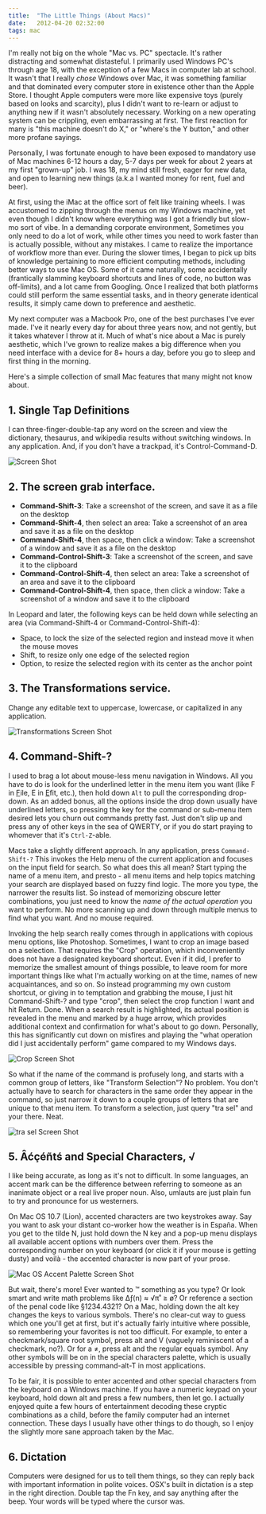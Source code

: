 ```yaml
---
title:  "The Little Things (About Macs)"
date:   2012-04-20 02:32:00 
tags: mac
---
```


I'm really not big on the whole "Mac vs. PC" spectacle. It's rather distracting and somewhat distasteful. I primarily used Windows PC's through age 18, with the exception of a few Macs in computer lab at school. It wasn't that I really *chose* Windows over Mac, it was something familiar and that dominated every computer store in existence other than the Apple Store. I thought Apple computers were more like expensive toys (purely based on looks and scarcity), plus I didn't want to re-learn or adjust to anything new if it wasn't absolutely necessary. Working on a new operating system can be crippling, even embarrassing at first. The first reaction for many is "this machine doesn't do X," or "where's the Y button," and other more profane sayings. 

Personally, I was fortunate enough to have been exposed to mandatory use of Mac machines 6-12 hours a day, 5-7 days per week for about 2 years at my first "grown-up" job. I was 18, my mind still fresh, eager for new data, and open to learning new things (a.k.a I wanted money for rent, fuel and beer). 

At first, using the iMac at the office sort of felt like training wheels. I was accustomed to zipping through the menus on my Windows machine, yet even though I didn't know where everything was I got a friendly but slow-mo sort of vibe. In a demanding corporate environment, Sometimes you only need to do a lot of work, while other times you need to work faster than is actually possible, without any mistakes. I came to realize the importance of workflow more than ever. During the slower times, I began to pick up bits of knowledge pertaining to more efficient computing methods, including better ways to use Mac OS. Some of it came naturally, some accidentally (frantically slamming keyboard shortcuts and lines of code, no button was off-limits), and a lot came from Googling. Once I realized that both platforms could still perform the same essential tasks, and in theory generate identical results, it simply came down to preference and aesthetic. 

My next computer was a Macbook Pro, one of the best purchases I've ever made. I've it nearly every day for about three years now, and not gently, but it takes whatever I throw at it. Much of what's nice about a Mac is purely aesthetic, which I've grown to realize makes a big difference when you need interface with a device for 8+ hours a day, before you go to sleep and first thing in the morning. 
 
Here's a simple collection of small Mac features that many might not know about.

## 1. Single Tap Definitions

I can three-finger-double-tap any word on the screen and view the dictionary, thesaurus, and wikipedia results without switching windows. In any application.  And, if you don't have a trackpad, it's Control-Command-D.

![Screen Shot](/assets/images/define-screen-shot.png)  

## 2. The screen grab interface. 

* __Command-Shift-3__: Take a screenshot of the screen, and save it as a file on the desktop
* __Command-Shift-4__, then select an area: Take a screenshot of an area and save it as a file on the desktop
* __Command-Shift-4__, then space, then click a window: Take a screenshot of a window and save it as a file on the desktop
* __Command-Control-Shift-3__: Take a screenshot of the screen, and save it to the clipboard
* __Command-Control-Shift-4__, then select an area: Take a screenshot of an area and save it to the clipboard
* __Command-Control-Shift-4__, then space, then click a window: Take a screenshot of a window and save it to the clipboard

In Leopard and later, the following keys can be held down while selecting an area (via Command-Shift-4 or Command-Control-Shift-4):

* Space, to lock the size of the selected region and instead move it when the mouse moves
* Shift, to resize only one edge of the selected region
* Option, to resize the selected region with its center as the anchor point

## 3. The Transformations service. 

Change any editable text to uppercase, lowercase, or capitalized in any application. 

![Transformations Screen Shot](/assets/images/transformations-screen-shot.png)

## 4. Command-Shift-?  
 
I used to brag a lot about mouse-less menu navigation in Windows. All you have to do is look for the underlined letter in the menu item you want (like F in <u>F</u>ile, E in <u>E</u>fit, etc.), then hold down `Alt` to pull the corresponding drop-down. As an added bonus, all the options inside the drop down usually have underlined letters, so pressing the key for the command or sub-menu item desired lets you  churn out commands pretty fast. Just don't slip up and press any of other keys in the sea of QWERTY, or if you do start praying to whomever that it's `Ctrl-Z`-able.

Macs take a slightly different approach. In any application, press `Command-Shift-?` This invokes the Help menu of the current application and focuses on the input field for search. So what does this all mean? Start typing the name of a menu item, and presto - all menu items and help topics matching your search are displayed based on fuzzy find logic. The more you type, the narrower the results list. So instead of memorizing obscure letter combinations, you just need to know the *name of the actual operation* you want to perform. No more scanning up and down through multiple menus to find what you want. And no mouse required. 

Invoking the help search really comes through in applications with copious menu options, like Photoshop. Sometimes, I want to crop an image based on a selection. That requires the "Crop" operation, which inconveniently does not have a designated keyboard shortcut. Even if it did, I prefer to memorize the smallest amount of things possible, to leave room for more important things like what I'm actually working on at the time, names of new acquaintances, and so on. So instead programming my own custom shortcut, or giving in to temptation and grabbing the mouse, I just hit Command-Shift-? and type "crop", then select the crop function I want and hit Return. Done. When a search result is highlighted, its actual position is revealed in the menu and marked by a huge arrow, which provides additional context and confirmation for what's about to go down. Personally, this has significantly cut down on misfires and playing the "what operation did I just accidentally perform" game compared to my Windows days. 

![Crop Screen Shot](/assets/images/crop-screen-shot.png)

So what if the name of the command is profusely long, and starts with a common group of letters, like "Transform Selection"? No problem. You don't actually have to search for characters in the same order they appear in the command, so just narrow it down to a couple groups of letters that are unique to that menu item. To transform a selection, just query "tra sel" and your there. Neat.

![tra sel Screen Shot](/assets/images/tra-sel-screen-shot.png)

## 5. Âćçéñtś and Special Characters,  √

I like being accurate, as long as it's not to difficult. In some languages, an accent mark can be the difference between referring to someone as an inanimate object or a real live proper noun. Also, umlauts are just plain fun to try and pronounce for us westerners.

On Mac OS 10.7 (Lion), accented characters are two keystrokes away. Say you want to ask your distant co-worker how the weather is in España. When you get to the tilde N, just hold down the N key and a pop-up menu displays all available accent options with numbers over them. Press the corresponding number on your keyboard (or click it if your mouse is getting dusty) and voilà - the accented character is now part of your prose. 

![Mac OS Accent Palette Screen Shot](/assets/images/osx-accent-palette.png)

But wait, there's more! Ever wanted to ™ something as you type? Or look smart and write math problems like ∆ƒ(n) ≈ √π˚ ≥ ø? Or reference a section of the penal code like §1234.4321? On a Mac, holding down the alt key changes the keys to various symbols. There's no clear-cut way to guess which one you'll get at first, but it's actually fairly intuitive where possible, so remembering your favorites is not too difficult. For example, to enter a checkmark/square root symbol, press alt and V (vaguely reminiscent of a checkmark, no?). Or for a ≠, press alt and the regular equals symbol. Any other symbols will be on in the special characters palette, which is usually accessible by pressing command-alt-T in most applications. 

To be fair, it is possible to enter accented and other special characters from the keyboard on a Windows machine. If you have a numeric keypad on your keyboard, hold down alt and press a few numbers, then let go. I actually enjoyed quite a few hours of entertainment decoding these cryptic combinations as a child, before the family computer had an internet connection. These days I usually have other things to do though, so I enjoy the slightly more sane approach taken by the Mac. 

## 6. Dictation

Computers were designed for us to tell them things, so they can reply back with important information in polite voices. OSX's built in dictation is a step in the right direction. Double tap the Fn key, and say anything after the beep. Your words will be typed where the cursor was.


